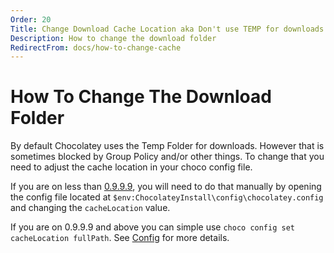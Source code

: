 ```yaml
---
Order: 20
Title: Change Download Cache Location aka Don't use TEMP for downloads
Description: How to change the download folder
RedirectFrom: docs/how-to-change-cache
---
```


# How To Change The Download Folder

By default Chocolatey uses the Temp Folder for downloads. However that is sometimes blocked by Group Policy and/or other things. To change that you need to adjust the cache location in your choco config file.

If you are on less than [0.9.9.9](https://github.com/chocolatey/choco/blob/master/CHANGELOG.md#0999-october-2-2015), you will need to do that manually by opening the config file located at `$env:ChocolateyInstall\config\chocolatey.config` and changing the `cacheLocation` value.

If you are on 0.9.9.9 and above you can simple use `choco config set cacheLocation fullPath`. See [Config](../../chocolatey-cli/commands/config) for more details.
